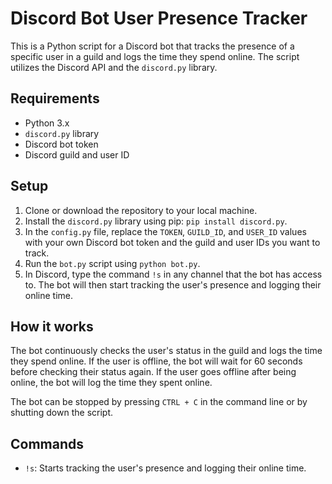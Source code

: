 # Discord Bot User Presence Tracker

This is a Python script for a Discord bot that tracks the presence of a specific user in a guild and logs the time they spend online. The script utilizes the Discord API and the `discord.py` library.

## Requirements

- Python 3.x
- `discord.py` library
- Discord bot token
- Discord guild and user ID

## Setup

1. Clone or download the repository to your local machine.
2. Install the `discord.py` library using pip: `pip install discord.py`.
3. In the `config.py` file, replace the `TOKEN`, `GUILD_ID`, and `USER_ID` values with your own Discord bot token and the guild and user IDs you want to track.
4. Run the `bot.py` script using `python bot.py`.
5. In Discord, type the command `!s` in any channel that the bot has access to. The bot will then start tracking the user's presence and logging their online time.

## How it works

The bot continuously checks the user's status in the guild and logs the time they spend online. If the user is offline, the bot will wait for 60 seconds before checking their status again. If the user goes offline after being online, the bot will log the time they spent online.

The bot can be stopped by pressing `CTRL + C` in the command line or by shutting down the script.

## Commands

- `!s`: Starts tracking the user's presence and logging their online time.
